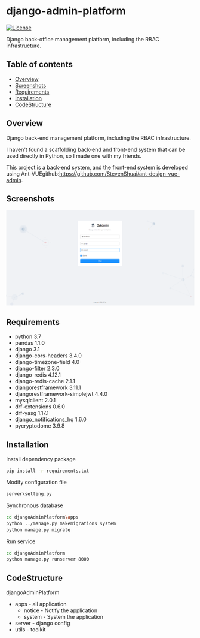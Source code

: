 # django-admin-platform 
[![License](https://img.shields.io/badge/License-Apache%202.0-blue.svg)](https://opensource.org/licenses/Apache-2.0)

Django back-office management platform, including the RBAC infrastructure.



## Table of contents
* [Overview](#Overview)
* [Screenshots](#screenshots)
* [Requirements](#Requirements)
* [Installation](#Installation)
* [CodeStructure](#CodeStructure)

## Overview
Django back-end management platform, including the RBAC infrastructure.

I haven't found a scaffolding back-end and front-end system that can be used directly in Python, so I made one with my friends.

This project is a back-end system, and the front-end system is developed using Ant-VUEgithub:https://github.com/StevenShuai/ant-design-vue-admin. 

## Screenshots
![login](./img/login.png)

## Requirements
* python 3.7
* pandas 1.1.0
* django 3.1
* django-cors-headers 3.4.0
* django-timezone-field 4.0
* django-filter 2.3.0
* django-redis 4.12.1
* django-redis-cache 2.1.1
* djangorestframework 3.11.1
* djangorestframework-simplejwt 4.4.0
* mysqlclient 2.0.1
* drf-extensions 0.6.0
* drf-yasg 1.17.1
* django_notifications_hq 1.6.0
* pycryptodome 3.9.8

## Installation
Install dependency package

```bash
pip install -r requirements.txt
```

Modify configuration file

```bash
server\setting.py
```

Synchronous database

```bash
cd djangoAdminPlatform\apps
python ../manage.py makemigrations system
python manage.py migrate
```

Run service

```bash
cd djangoAdminPlatform
python manage.py runserver 8000
```



## CodeStructure

djangoAdminPlatform

- apps - all application
  - notice  - Notify the application
  - system - System the application
- server - django config
- utils - toolkit




